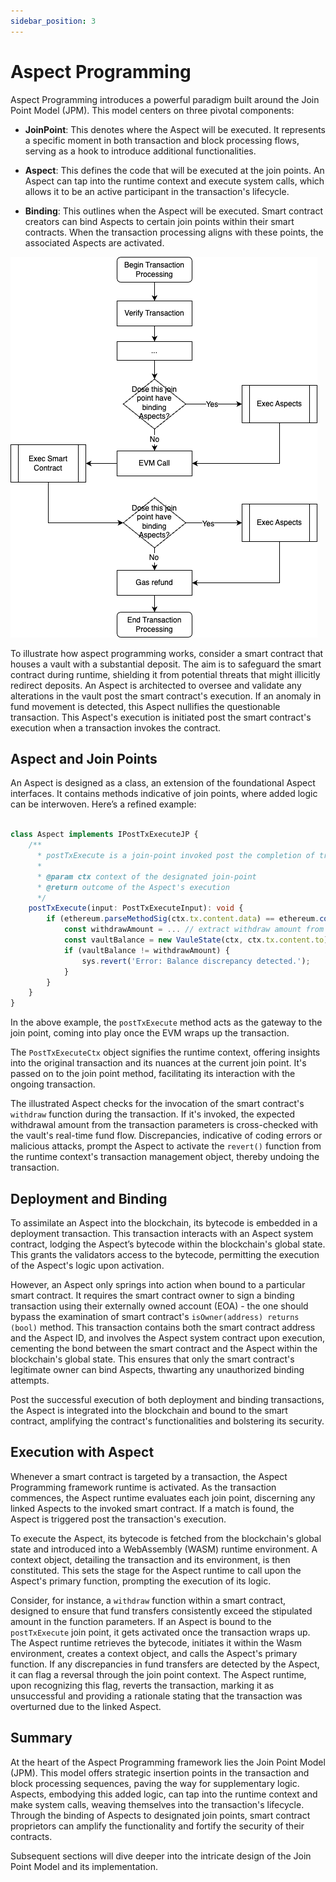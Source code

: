```yaml
---
sidebar_position: 3
---
```


# Aspect Programming

Aspect Programming introduces a powerful paradigm built around the Join Point Model (JPM). This model centers on three pivotal components:

- **JoinPoint**: This denotes where the Aspect will be executed. It represents a specific moment in both transaction and block processing flows, serving as a hook to introduce additional functionalities.

- **Aspect**: This defines the code that will be executed at the join points. An Aspect can tap into the runtime context and execute system calls, which allows it to be an active participant in the transaction's lifecycle.

- **Binding**: This outlines when the Aspect will be executed. Smart contract creators can bind Aspects to certain join points within their smart contracts. When the transaction processing aligns with these points, the associated Aspects are activated.

![Aspect Programming Overview](aspect-programming-overview.png)

To illustrate how aspect programming works, consider a smart contract that houses a vault with a substantial deposit. The aim is to safeguard the smart contract during runtime, shielding it from potential threats that might illicitly redirect deposits. An Aspect is architected to oversee and validate any alterations in the vault post the smart contract's execution. If an anomaly in fund movement is detected, this Aspect nullifies the questionable transaction. This Aspect's execution is initiated post the smart contract's execution when a transaction invokes the contract.

## Aspect and Join Points

An Aspect is designed as a class, an extension of the foundational Aspect interfaces. It contains methods indicative of join points, where added logic can be interwoven. Here’s a refined example:

<!-- @formatter:off -->
```typescript

class Aspect implements IPostTxExecuteJP {
    /**
      * postTxExecute is a join-point invoked post the completion of transaction execution but prior to state commitment.
      *
      * @param ctx context of the designated join-point
      * @return outcome of the Aspect's execution
      */
    postTxExecute(input: PostTxExecuteInput): void {
        if (ethereum.parseMethodSig(ctx.tx.content.data) == ethereum.computeMethodSig('withdraw')) {
            const withdrawAmount = ... // extract withdraw amount from calldata via context.tx.content.data
            const vaultBalance = new VauleState(ctx, ctx.tx.content.to).get('vauleBalance').current(); // state change wrapper class generated by aspect-tool
            if (vaultBalance != withdrawAmount) {
                sys.revert('Error: Balance discrepancy detected.');
            }
        }
    }
}
```
<!-- @formatter:on -->

In the above example, the `postTxExecute` method acts as the gateway to the join point, coming into play once the EVM wraps up the transaction.

The `PostTxExecuteCtx` object signifies the runtime context, offering insights into the original transaction and its nuances at the current join point. It's passed on to the join point method, facilitating its interaction with the ongoing transaction.

The illustrated Aspect checks for the invocation of the smart contract's `withdraw` function during the transaction. If it's invoked, the expected withdrawal amount from the transaction parameters is cross-checked with the vault's real-time fund flow. Discrepancies, indicative of coding errors or malicious attacks, prompt the Aspect to activate the `revert()` function from the runtime context's transaction management object, thereby undoing the transaction.

## Deployment and Binding

To assimilate an Aspect into the blockchain, its bytecode is embedded in a deployment transaction. This transaction interacts with an Aspect system contract, lodging the Aspect’s bytecode within the blockchain's global state. This grants the validators access to the bytecode, permitting the execution of the Aspect's logic upon activation.

However, an Aspect only springs into action when bound to a particular smart contract. It requires the smart contract owner to sign a binding transaction using their externally owned account (EOA) - the one should bypass the examination of smart contract's `isOwner(address) returns (bool)` method. This transaction contains both the smart contract address and the Aspect ID, and involves the Aspect system contract upon execution, cementing the bond between the smart contract and the Aspect within the blockchain's global state. This ensures that only the smart contract's legitimate owner can bind Aspects, thwarting any unauthorized binding attempts.

Post the successful execution of both deployment and binding transactions, the Aspect is integrated into the blockchain and bound to the smart contract, amplifying the contract's functionalities and bolstering its security.

## Execution with Aspect

Whenever a smart contract is targeted by a transaction, the Aspect Programming framework runtime is activated. As the transaction commences, the Aspect runtime evaluates each join point, discerning any linked Aspects to the invoked smart contract. If a match is found, the Aspect is triggered post the transaction's execution.

To execute the Aspect, its bytecode is fetched from the blockchain's global state and introduced into a WebAssembly (WASM) runtime environment. A context object, detailing the transaction and its environment, is then constituted. This sets the stage for the Aspect runtime to call upon the Aspect's primary function, prompting the execution of its logic.

Consider, for instance, a `withdraw` function within a smart contract, designed to ensure that fund transfers consistently exceed the stipulated amount in the function parameters. If an Aspect is bound to the `postTxExecute` join point, it gets activated once the transaction wraps up. The Aspect runtime retrieves the bytecode, initiates it within the Wasm environment, creates a context object, and calls the Aspect's primary function. If any discrepancies in fund transfers are detected by the Aspect, it can flag a reversal through the join point context. The Aspect runtime, upon recognizing this flag, reverts the transaction, marking it as unsuccessful and providing a rationale stating that the transaction was overturned due to the linked Aspect.

## Summary

At the heart of the Aspect Programming framework lies the Join Point Model (JPM). This model offers strategic insertion points in the transaction and block processing sequences, paving the way for supplementary logic. Aspects, embodying this added logic, can tap into the runtime context and make system calls, weaving themselves into the transaction's lifecycle. Through the binding of Aspects to designated join points, smart contract proprietors can amplify the functionality and fortify the security of their contracts.

Subsequent sections will dive deeper into the intricate design of the Join Point Model and its implementation.

